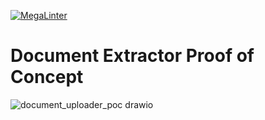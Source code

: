 [![MegaLinter](https://github.com/flexion/document-extractor-poc/actions/workflows/megalinter.yml/badge.svg)](https://github.com/flexion/document-extractor-poc/actions/workflows/megalinter.yml)
<!--
[![OpenSSF Scorecard](https://api.scorecard.dev/projects/github.com/flexion/document-extractor-poc/badge)](https://scorecard.dev/viewer/?uri=github.com/flexion/document-extractor-poc)
-->

# Document Extractor Proof of Concept

![document_uploader_poc drawio](https://github.com/user-attachments/assets/9607d645-33ee-44a8-9aa3-2a922495b515)
